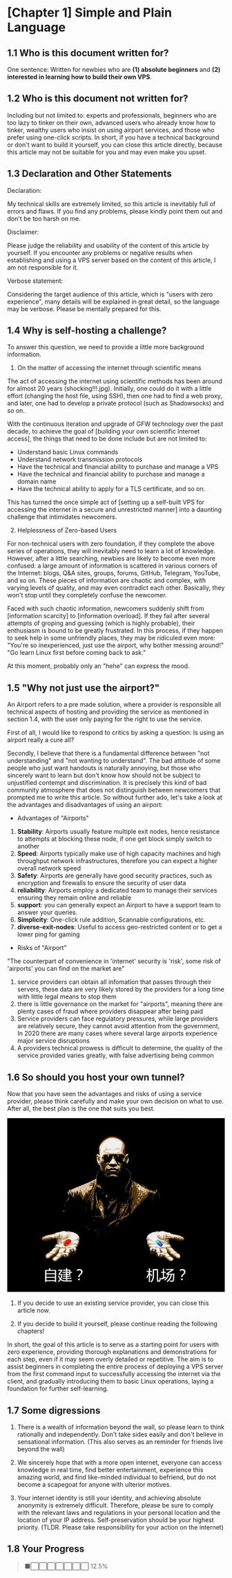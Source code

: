 # [Chapter 1] Simple and Plain Language

## 1.1 Who is this document written for?

One sentence: Written for newbies who are **(1) absolute beginners** and **(2)
interested in learning how to build their own VPS**.

## 1.2 Who is this document not written for?

Including but not limited to: experts and professionals, beginners who are too
lazy to tinker on their own, advanced users who already know how to tinker,
wealthy users who insist on using airport services, and those who prefer using
one-click scripts. In short, if you have a technical background or don't want to
build it yourself, you can close this article directly, because this article may
not be suitable for you and may even make you upset.

## 1.3 Declaration and Other Statements

Declaration:

My technical skills are extremely limited, so this article is inevitably full of
errors and flaws. If you find any problems, please kindly point them out and
don't be too harsh on me.

Disclaimer:

Please judge the reliability and usability of the content of this article by
yourself. If you encounter any problems or negative results when establishing
and using a VPS server based on the content of this article, I am not
responsible for it.

Verbose statement:

Considering the target audience of this article, which is "users with zero
experience", many details will be explained in great detail, so the language may
be verbose. Please be mentally prepared for this.

## 1.4 Why is self-hosting a challenge?

To answer this question, we need to provide a little more background
information.

1. On the matter of accessing the internet through scientific means

The act of accessing the internet using scientific methods has been around for
almost 20 years (shocking!!!.jpg). Initially, one could do it with a little
effort (changing the host file, using SSH), then one had to find a web proxy,
and later, one had to develop a private protocol (such as Shadowsocks) and so
on.

With the continuous iteration and upgrade of GFW technology over the past
decade, to achieve the goal of [building your own scientific Internet access],
the things that need to be done include but are not limited to:

- Understand basic Linux commands
- Understand network transmission protocols
- Have the technical and financial ability to purchase and manage a VPS
- Have the technical and financial ability to purchase and manage a domain name
- Have the technical ability to apply for a TLS certificate, and so on.

This has turned the once simple act of [setting up a self-built VPS for
accessing the internet in a secure and unrestricted manner] into a daunting
challenge that intimidates newcomers.

2. Helplessness of Zero-based Users

For non-technical users with zero foundation, if they complete the above series
of operations, they will inevitably need to learn a lot of knowledge. However,
after a little searching, newbies are likely to become even more confused: a
large amount of information is scattered in various corners of the Internet:
blogs, Q&A sites, groups, forums, GitHub, Telegram, YouTube, and so on. These
pieces of information are chaotic and complex, with varying levels of quality,
and may even contradict each other. Basically, they won't stop until they
completely confuse the newcomer.

Faced with such chaotic information, newcomers suddenly shift from [information
scarcity] to [information overload]. If they fail after several attempts of
groping and guessing (which is highly probable), their enthusiasm is bound to be
greatly frustrated. In this process, if they happen to seek help in some
unfriendly places, they may be ridiculed even more: "You're so inexperienced,
just use the airport, why bother messing around!" "Go learn Linux first before
coming back to ask."

At this moment, probably only an "hehe" can express the mood.

## 1.5 "Why not just use the airport?"

An Airport refers to a pre made solution, where a provider is responsible all
technical aspects of hosting and providing the service as mentioned in section
1.4, with the user only paying for the right to use the service.

First of all, I would like to respond to critics by asking a question: Is using
an airport really a cure all?

Secondly, I believe that there is a fundamental difference between "not
understanding" and "not wanting to understand". The bad attitude of some people
who just want handouts is naturally annoying, but those who sincerely want to
learn but don't know how should not be subject to unjustified contempt and
discrimination. It is precisely this kind of bad community atmosphere that does
not distinguish between newcomers that prompted me to write this article. So
without further ado, let's take a look at the advantages and disadvantages of
using an airport:

- Advantages of "Airports"

1. **Stability**: Airports usually feature multiple exit nodes, hence resistance
   to attempts at blocking these node, if one get block simply switch to another
2. **Speed**: Airports typically make use of high capacity machines and high
   throughput network infrastructures, therefore you can expect a higher overall
   network speed
3. **Safety**: Airports are generally have good security practices, such as
   encryption and firewalls to ensure the security of user data
4. **reliability**: Airports employ a dedicated team to manage their services
   ensuring they remain online and reliable
5. **support**: you can generally expect an Airport to have a support team to
   answer your queries.
6. **Simplicity**: One-click rule addition, Scannable configurations, etc.
7. **diverse-exit-nodes**: Useful to access geo-restricted content or to get a
   lower ping for gaming

- Risks of "Airport"

"The counterpart of convenience in 'internet' security is 'risk', some risk of
'airports' you can find on the market are"

1. service providers can obtain all infomation that passes through their
   servers, these data are very likely stored by the providers for a long time
   with little legal means to stop them
2. there is little governance on the market for "airports", meaning there are
   plenty cases of fraud where providers disappear after being paid
3. Service providers can face regulatory pressures, while large providers are
   relatively secure, they cannot avoid attention from the government, In 2020
   there are many cases where several large airports experience major service
   disruptions
4. A providers technical prowess is difficult to determine, the quality of the
   service provided varies greatly, with false advertising being common

## 1.6 So should you host your own tunnel?

Now that you have seen the advantages and risks of using a service provider,
please think carefully and make your own decision on what to use. After all, the
best plan is the one that suits you best.

![It's Your Choice!](./ch01-img01-choice.png)

1. If you decide to use an existing service provider, you can close this article
   now.

2. If you decide to build it yourself, please continue reading the following
   chapters!

In short, the goal of this article is to serve as a starting point for users
with zero experience, providing thorough explanations and demonstrations for
each step, even if it may seem overly detailed or repetitive. The aim is to
assist beginners in completing the entire process of deploying a VPS server from
the first command input to successfully accessing the internet via the client,
and gradually introducing them to basic Linux operations, laying a foundation
for further self-learning.

## 1.7 Some digressions

1. There is a wealth of information beyond the wall, so please learn to think
   rationally and independently. Don't take sides easily and don't believe in
   sensational information. (This also serves as an reminder for friends live
   beyond the wall)

2. We sincerely hope that with a more open internet, everyone can access
   knowledge in real time, find better entertainment, experience this amazing
   world, and find like-minded individual to befriend, but do not become a
   scapegoat for anyone with ulterior motives.

3. Your internet identity is still your identity, and achieving absolute
   anonymity is extremely difficult. Therefore, please be sure to comply with
   the relevant laws and regulations in your personal location and the location
   of your IP address. Self-preservation should be your highest priority. (TLDR.
   Please take responsibility for your action on the internet)

## 1.8 Your Progress

> ⬛⬜⬜⬜⬜⬜⬜⬜ 12.5%

